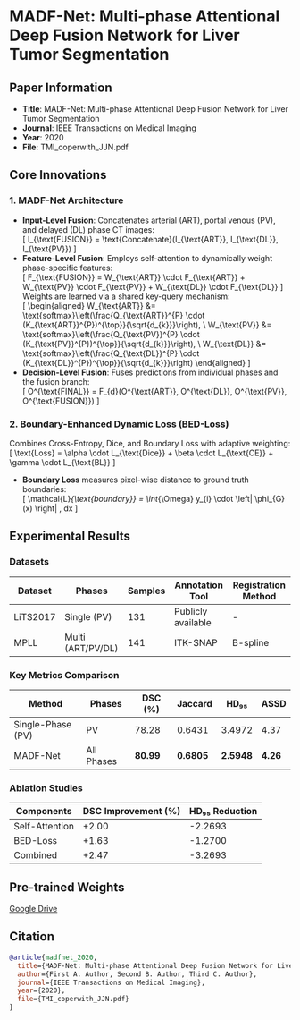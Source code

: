 # MADF-Net: Multi-phase Attentional Deep Fusion Network for Liver Tumor Segmentation  

## Paper Information  
- **Title**: MADF-Net: Multi-phase Attentional Deep Fusion Network for Liver Tumor Segmentation  
- **Journal**: IEEE Transactions on Medical Imaging  
- **Year**: 2020  
- **File**: TMI_coperwith_JJN.pdf  


## Core Innovations  
### 1. MADF-Net Architecture  
- **Input-Level Fusion**: Concatenates arterial (ART), portal venous (PV), and delayed (DL) phase CT images:  
  \[ 
  I_{\text{FUSION}} = \text{Concatenate}(I_{\text{ART}}, I_{\text{DL}}, I_{\text{PV}}) 
  \]  
- **Feature-Level Fusion**: Employs self-attention to dynamically weight phase-specific features:  
  \[ 
  F_{\text{FUSION}} = W_{\text{ART}} \cdot F_{\text{ART}} + W_{\text{PV}} \cdot F_{\text{PV}} + W_{\text{DL}} \cdot F_{\text{DL}} 
  \]  
  Weights are learned via a shared key-query mechanism:  
  \[
  \begin{aligned} 
  W_{\text{ART}} &= \text{softmax}\left(\frac{Q_{\text{ART}}^{P} \cdot (K_{\text{ART}}^{P})^{\top}}{\sqrt{d_{k}}}\right), \\
  W_{\text{PV}} &= \text{softmax}\left(\frac{Q_{\text{PV}}^{P} \cdot (K_{\text{PV}}^{P})^{\top}}{\sqrt{d_{k}}}\right), \\
  W_{\text{DL}} &= \text{softmax}\left(\frac{Q_{\text{DL}}^{P} \cdot (K_{\text{DL}}^{P})^{\top}}{\sqrt{d_{k}}}\right)
  \end{aligned}
  \]  
- **Decision-Level Fusion**: Fuses predictions from individual phases and the fusion branch:  
  \[ 
  O^{\text{FINAL}} = F_{d}(O^{\text{ART}}, O^{\text{DL}}, O^{\text{PV}}, O^{\text{FUSION}}) 
  \]  

### 2. Boundary-Enhanced Dynamic Loss (BED-Loss)  
Combines Cross-Entropy, Dice, and Boundary Loss with adaptive weighting:  
\[ 
\text{Loss} = \alpha \cdot L_{\text{Dice}} + \beta \cdot L_{\text{CE}} + \gamma \cdot L_{\text{BL}} 
\]  
- **Boundary Loss** measures pixel-wise distance to ground truth boundaries:  
  \[ 
  \mathcal{L}_{\text{boundary}} = \int_{\Omega} y_{i} \cdot \left| \phi_{G}(x) \right| \, dx 
  \]  


## Experimental Results  
### Datasets  
| Dataset | Phases       | Samples | Annotation Tool | Registration Method |  
|---------|--------------|---------|-----------------|---------------------|  
| LiTS2017| Single (PV)  | 131     | Publicly available | -                   |  
| MPLL    | Multi (ART/PV/DL) | 141   | ITK-SNAP        | B-spline            |  

### Key Metrics Comparison  
| Method       | Phases       | DSC (%) | Jaccard | HD₉₅   | ASSD    |  
|--------------|--------------|---------|---------|--------|---------|  
| Single-Phase (PV)| PV          | 78.28   | 0.6431  | 3.4972 | 4.37    |  
| MADF-Net     | All Phases   | **80.99**| **0.6805**|**2.5948**|**4.26**|  

### Ablation Studies  
| Components       | DSC Improvement (%) | HD₉₅ Reduction |  
|------------------|---------------------|----------------|  
| Self-Attention   | +2.00               | -2.2693        |  
| BED-Loss         | +1.63               | -1.2700        |  
| Combined         | +2.47               | -3.2693        |  


## Pre-trained Weights  
[Google Drive](https://drive.google.com/drive/folders/1FSgOOqEkdjfBTvYudSf9NAxIwG3CxWxWxW?usp=drive_link)  


## Citation  
```bibtex
@article{madfnet_2020,
  title={MADF-Net: Multi-phase Attentional Deep Fusion Network for Liver Tumor Segmentation},
  author={First A. Author, Second B. Author, Third C. Author},
  journal={IEEE Transactions on Medical Imaging},
  year={2020},
  file={TMI_coperwith_JJN.pdf}
}

